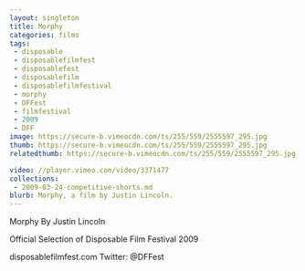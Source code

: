 ```yaml
---
layout: singleton
title: Morphy
categories: films
tags:
 - disposable
 - disposablefilmfest
 - disposablefest
 - disposablefilm
 - disposablefilmfestival
 - morphy
 - DFFest
 - filmfestival
 - 2009
 - DFF
image: https://secure-b.vimeocdn.com/ts/255/559/2555597_295.jpg
thumb: https://secure-b.vimeocdn.com/ts/255/559/2555597_295.jpg
relatedthumb: https://secure-b.vimeocdn.com/ts/255/559/2555597_295.jpg

video: //player.vimeo.com/video/3371477
collections:
 - 2009-03-24-competitive-shorts.md
blurb: Morphy, a film by Justin Lincoln.
---
```


Morphy
By Justin Lincoln

Official Selection of Disposable Film Festival 2009

disposablefilmfest.com
Twitter: @DFFest